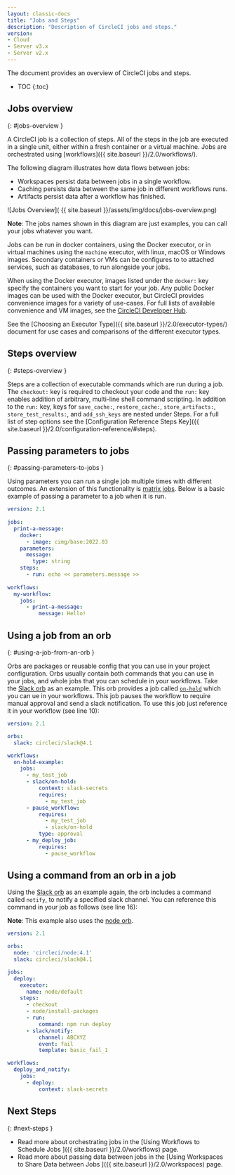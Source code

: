 ```yaml
---
layout: classic-docs
title: "Jobs and Steps"
description: "Description of CircleCI jobs and steps."
version:
- Cloud
- Server v3.x
- Server v2.x
---
```


The document provides an overview of CircleCI jobs and steps.

* TOC
{:toc}

## Jobs overview
{: #jobs-overview }

A CircleCI job is a collection of steps. All of the steps in the job are executed in a single unit, either within a fresh container or a virtual machine. Jobs are orchestrated using [workflows]({{ site.baseurl }}/2.0/workflows/).

The following diagram illustrates how data flows between jobs:
* Workspaces persist data between jobs in a single workflow.
* Caching persists data between the same job in different workflows runs.
* Artifacts persist data after a workflow has finished.

![Jobs Overview]( {{ site.baseurl }}/assets/img/docs/jobs-overview.png)

**Note**: The jobs names shown in this diagram are just examples, you can call your jobs whatever you want.

Jobs can be run in docker containers, using the Docker executor, or in virtual machines using the `machine` executor, with linux, macOS or Windows images. Secondary containers or VMs can be configures to to attached services, such as databases, to run alongside your jobs.

When using the Docker executor, images listed under the `docker:` key specify the containers you want to start for your job. Any public Docker images can be used with the Docker executor, but CircleCI provides convenience images for a variety of use-cases. For full lists of available convenience and VM images, see the [CircleCI Developer Hub](https://circleci.com/developer/images).

See the [Choosing an Executor Type]({{ site.baseurl }}/2.0/executor-types/) document for use cases and comparisons of the different executor types.

## Steps overview
{: #steps-overview }

Steps are a collection of executable commands which are run during a job. The `checkout:` key is required to checkout your code and the `run:` key enables addition of arbitrary, multi-line shell command scripting.  In addition to the `run:` key, keys for `save_cache:`, `restore_cache:`, `store_artifacts:`, `store_test_results:`, and `add_ssh_keys` are nested under Steps. For a full list of step options see the [Configuration Reference Steps Key]({{ site.baseurl }}/2.0/configuration-reference/#steps).

## Passing parameters to jobs
{: #passing-parameters-to-jobs }

Using parameters you can run a single job multiple times with different outcomes. An extension of this functionality is [matrix jobs]({{site.baseurl}}/2.0/configuration-reference/#matrix-requires-version-21). Below is a basic example of passing a parameter to a job when it is run.

```yml
version: 2.1
​
jobs:
  print-a-message:
    docker:
      - image: cimg/base:2022.03
    parameters:
      message:
        type: string
    steps:
      - run: echo << parameters.message >>
​
workflows:
  my-workflow:
    jobs:
      - print-a-message:
          message: Hello!
```

## Using a job from an orb
{: #using-a-job-from-an-orb }

Orbs are packages or reusable config that you can use in your project configuration. Orbs usually contain both commands that you can use in your jobs, and whole jobs that you can schedule in your workflows. Take the [Slack orb](https://circleci.com/developer/orbs/orb/circleci/slack) as an example. This orb provides a job called [`on-hold`](https://circleci.com/developer/orbs/orb/circleci/slack#usage-on_hold_notification) which you can ue in your workflows. This job pauses the workflow to require manual approval and send a slack notification. To use this job just reference it in your workflow (see line 10):

```yml
version: 2.1

orbs:
  slack: circleci/slack@4.1

workflows:
  on-hold-example:
    jobs:
      - my_test_job
      - slack/on-hold:
          context: slack-secrets
          requires:
            - my_test_job
      - pause_workflow:
          requires:
            - my_test_job
            - slack/on-hold
          type: approval
      - my_deploy_job:
          requires:
            - pause_workflow
```

## Using a command from an orb in a job

Using the [Slack orb](https://circleci.com/developer/orbs/orb/circleci/slack) as an example again, the orb includes a command called `notify`, to notify a specified slack channel. You can reference this command in your job as follows (see line 16):

**Note**: This example also uses the [node orb](https://circleci.com/developer/orbs/orb/circleci/node).

```yml
version: 2.1

orbs:
  node: 'circleci/node:4.1'
  slack: circleci/slack@4.1

jobs:
  deploy:
    executor:
      name: node/default
    steps:
      - checkout
      - node/install-packages
      - run:
          command: npm run deploy
      - slack/notify:
          channel: ABCXYZ
          event: fail
          template: basic_fail_1

workflows:
  deploy_and_notify:
    jobs:
      - deploy:
          context: slack-secrets
```


## Next Steps
{: #next-steps }

- Read more about orchestrating jobs in the [Using Workflows to Schedule Jobs ]({{ site.baseurl }}/2.0/workflows) page.
- Read more about passing data between jobs in the [Using Workspaces to Share Data between Jobs ]({{ site.baseurl }}/2.0/workspaces) page.
